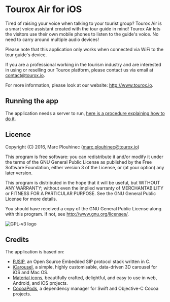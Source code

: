 Tourox Air for iOS
==================

Tired of raising your voice when talking to your tourist group? Tourox Air is a smart voice
assistant created with the tour guide in mind! Tourox Air lets the visitors use their own mobile
phones to listen to the guide's voice. No need to carry around multiple audio devices!

Please note that this application only works when connected via WiFi to the tour guide's device.

If you are a professional working in the tourism industry and are interested in using or reselling
our Tourox platform, please contact us via email at contact@tourox.io.

For more information, please look at our website: http://www.tourox.io.

Running the app
---------------
The application needs a server to run, [here is a procedure explaining how to do it](https://github.com/marcplouhinec/tourox-air-test-server).

Licence
-------
Copyright (C) 2016, Marc Plouhinec (marc.plouhinec@tourox.io)

This program is free software: you can redistribute it and/or modify
it under the terms of the GNU General Public License as published by
the Free Software Foundation, either version 3 of the License, or
(at your option) any later version.

This program is distributed in the hope that it will be useful,
but WITHOUT ANY WARRANTY; without even the implied warranty of
MERCHANTABILITY or FITNESS FOR A PARTICULAR PURPOSE.  See the
GNU General Public License for more details.

You should have received a copy of the GNU General Public License
along with this program.  If not, see <http://www.gnu.org/licenses/>.

![GPL-v3 logo](http://www.gnu.org/graphics/gplv3-127x51.png)

Credits
-------
The application is based on:
* [PJSIP](http://www.pjsip.org), an Open Source Embedded SIP protocol stack written in C.
* [iCarousel](https://github.com/nicklockwood/iCarousel), a simple, highly customisable, data-driven 3D carousel for iOS and Mac OS.
* [Material icons](https://design.google.com/icons/), beautifully crafted, delightful, and easy to use in web, Android, and iOS projects.
* [CocoaPods](https://cocoapods.org/), a dependency manager for Swift and Objective-C Cocoa projects.
